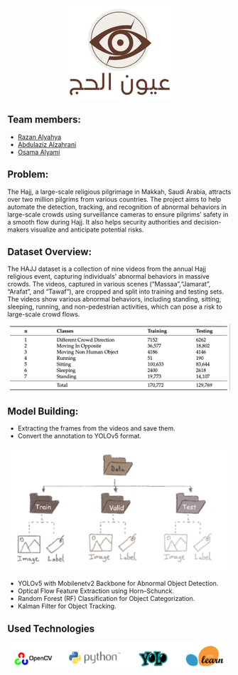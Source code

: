 



<p align="center">
   <img src='image/logo.png' width=250>
</p>

## Team members:
   - <a href="[https://github.com/RazanAlyahya](https://github.com/RazanAlyahya)">Razan Alyahya</a>
   - <a href="[https://github.com/Aziz-Zahrani](https://github.com/Aziz-Zahrani)">Abdulaziz Alzahrani</a>
   - <a href="[https://github.com/oddissblue](https://github.com/oddissblue)">Osama Alyami</a>
         
## Problem:
The Hajj, a large-scale religious pilgrimage in Makkah, Saudi Arabia, attracts over two million pilgrims from various countries. The project aims to help automate the detection, tracking, and recognition of abnormal behaviors in large-scale crowds using surveillance cameras to ensure pilgrims’ safety in a smooth flow during Hajj. It also helps security authorities and decision-makers visualize and anticipate potential risks.

## Dataset Overview:
The HAJJ dataset is a collection of nine videos from the annual Hajj religious event, capturing individuals' abnormal behaviors in massive crowds. The videos, captured in various scenes (“Massaa”,“Jamarat”, “Arafat”, and “Tawaf”), are cropped and split into training and testing sets. The videos show various abnormal behaviors, including standing, sitting, sleeping, running, and non-pedestrian activities, which can pose a risk to large-scale crowd flows.

<p align="center">
   <img src='image/DataSet2.png' width=500>
</p>

## Model Building:
- Extracting the frames from the videos and save them.
- Convert the annotation to YOLOv5 format.
 <p align="center">  
<img src='image/DataSet.png' width=500>
 </p>

- YOLOv5 with Mobilenetv2 Backbone for Abnormal Object Detection.
- Optical Flow Feature Extraction using Horn–Schunck.
- Random Forest (RF) Classification for Object Categorization.
- Kalman Filter for Object Tracking.

## Used Technologies 
<p align="center">  
<img src='image/Technologies.png' width=900>
 </p>



